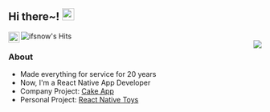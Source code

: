 ## Hi there~! <img src="https://raw.githubusercontent.com/iampavangandhi/iampavangandhi/master/gifs/Hi.gif" width="24px"></h2>

<a href="https://www.linkedin.com/in/ifsnow">
  <img align="left" alt="ifsnow's Linkdein" width="22px" src="https://cdn.jsdelivr.net/npm/simple-icons@v3/icons/linkedin.svg" />
</a>
<img align="left" alt="ifsnow's Hits" src="https://hits.seeyoufarm.com/api/count/incr/badge.svg?url=https%3A%2F%2Fgithub.com%2Fifsnow" />
<br />
<img align='right' src="https://github-readme-stats.vercel.app/api?username=ifsnow&show_icons=true">

### About
- Made everything for service for 20 years
- Now, I'm a React Native App Developer
- Company Project: [Cake App](https://mycake.me)
- Personal Project: [React Native Toys](https://react-native.toys)
